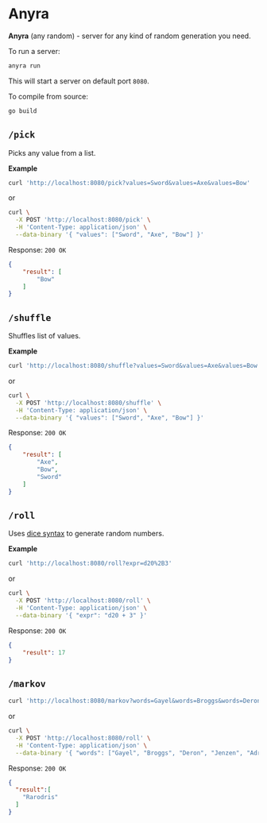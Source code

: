 # Anyra

**Anyra** (any random) - server for any kind of random generation you need.

To run a server:

``` bash
anyra run
```

This will start a server on default port `8080`.

To compile from source:

``` bash
go build
```

## `/pick`

Picks any value from a list.

**Example**

``` bash
curl 'http://localhost:8080/pick?values=Sword&values=Axe&values=Bow'
```

or

``` bash
curl \
  -X POST 'http://localhost:8080/pick' \
  -H 'Content-Type: application/json' \
  --data-binary '{ "values": ["Sword", "Axe", "Bow"] }'
```

Response: `200 OK`

``` json
{
    "result": [
        "Bow"
    ]
}
```


## `/shuffle`

Shuffles list of values.

**Example**

``` bash
curl 'http://localhost:8080/shuffle?values=Sword&values=Axe&values=Bow'
```

or

``` bash
curl \
  -X POST 'http://localhost:8080/shuffle' \
  -H 'Content-Type: application/json' \
  --data-binary '{ "values": ["Sword", "Axe", "Bow"] }'
```

Response: `200 OK`

``` json
{
    "result": [
        "Axe",
        "Bow",
        "Sword"
    ]
}
```

## `/roll`

Uses [dice syntax](https://en.wikipedia.org/wiki/Dice_notation) to generate random numbers.

**Example**

``` bash
curl 'http://localhost:8080/roll?expr=d20%2B3'
```

or

``` bash
curl \
  -X POST 'http://localhost:8080/roll' \
  -H 'Content-Type: application/json' \
  --data-binary '{ "expr": "d20 + 3" }'
```

Response: `200 OK`

``` json
{
    "result": 17
}
```

## `/markov`

``` bash
curl 'http://localhost:8080/markov?words=Gayel&words=Broggs&words=Deron&words=Jenzen&words=Adryan&words=Damaris&words=Ragan&words=Rodrock&words=Chindler'
```

or

``` bash
curl \
  -X POST 'http://localhost:8080/roll' \
  -H 'Content-Type: application/json' \
  --data-binary '{ "words": ["Gayel", "Broggs", "Deron", "Jenzen", "Adryan", "Damaris", "Ragan", "Rodrock", "Chindler"] }'
```

Response: `200 OK`

``` json
{
  "result":[
    "Rarodris"
  ]
}
```
